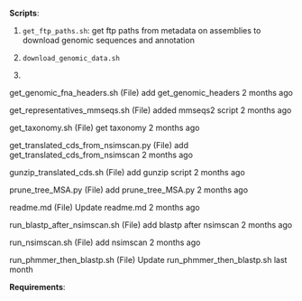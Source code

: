 **Scripts**:

1. `get_ftp_paths.sh`: get ftp paths from metadata on assemblies to download genomic sequences and annotation 

2. `download_genomic_data.sh`

3. 



get_genomic_fna_headers.sh
(File)
add get_genomic_headers
2 months ago

get_representatives_mmseqs.sh
(File)
added mmseqs2 script
2 months ago

get_taxonomy.sh
(File)
get taxonomy
2 months ago

get_translated_cds_from_nsimscan.py
(File)
add get_translated_cds_from_nsimscan
2 months ago

gunzip_translated_cds.sh
(File)
add gunzip script
2 months ago

prune_tree_MSA.py
(File)
add prune_tree_MSA.py
2 months ago

readme.md
(File)
Update readme.md
2 months ago

run_blastp_after_nsimscan.sh
(File)
add blastp after nsimscan
2 months ago

run_nsimscan.sh
(File)
add nsimscan
2 months ago

run_phmmer_then_blastp.sh
(File)
Update run_phmmer_then_blastp.sh
last month


**Requirements**:



